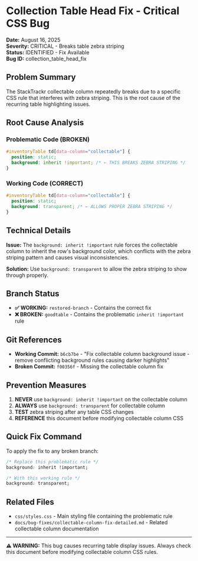 # Collection Table Head Fix - Critical CSS Bug

**Date:** August 16, 2025  
**Severity:** CRITICAL - Breaks table zebra striping  
**Status:** IDENTIFIED - Fix Available  
**Bug ID:** collection_table_head_fix

## Problem Summary

The StackTrackr collectable column repeatedly breaks due to a specific CSS rule that interferes with zebra striping. This is the root cause of the recurring table highlighting issues.

## Root Cause Analysis

### Problematic Code (BROKEN)
```css
#inventoryTable td[data-column="collectable"] {
  position: static;
  background: inherit !important; /* ← THIS BREAKS ZEBRA STRIPING */
}
```

### Working Code (CORRECT)
```css
#inventoryTable td[data-column="collectable"] {
  position: static;
  background: transparent; /* ← ALLOWS PROPER ZEBRA STRIPING */
}
```

## Technical Details

**Issue:** The `background: inherit !important` rule forces the collectable column to inherit the row's background color, which conflicts with the zebra striping pattern and causes visual inconsistencies.

**Solution:** Use `background: transparent` to allow the zebra striping to show through properly.

## Branch Status

- **✅ WORKING:** `restored-branch` - Contains the correct fix
- **❌ BROKEN:** `goodtable` - Contains the problematic `inherit !important` rule

## Git References

- **Working Commit:** `b6cb7be` - "Fix collectable column background issue - remove conflicting background rules causing darker highlights"
- **Broken Commit:** `f00356f` - Missing the collectable column fix

## Prevention Measures

1. **NEVER** use `background: inherit !important` on the collectable column
2. **ALWAYS** use `background: transparent` for collectable column
3. **TEST** zebra striping after any table CSS changes
4. **REFERENCE** this document before modifying collectable column CSS

## Quick Fix Command

To apply the fix to any broken branch:
```css
/* Replace this problematic rule */
background: inherit !important;

/* With this working rule */
background: transparent;
```

## Related Files

- `css/styles.css` - Main styling file containing the problematic rule
- `docs/bug-fixes/collectable-column-fix-detailed.md` - Related collectable column documentation

---

**⚠️ WARNING:** This bug causes recurring table display issues. Always check this document before modifying collectable column CSS rules.
